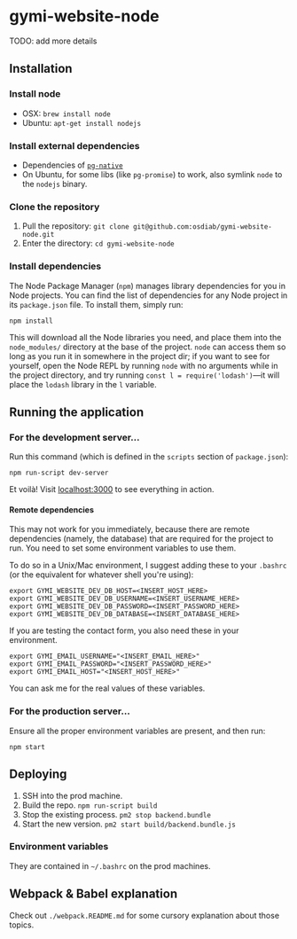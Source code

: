 # gymi-website-node

TODO: add more details

## Installation

### Install node

* OSX: `brew install node`
* Ubuntu: `apt-get install nodejs`

### Install external dependencies

* Dependencies of [`pg-native`](https://github.com/brianc/node-pg-native)
* On Ubuntu, for some libs (like `pg-promise`) to work, also symlink `node` to the `nodejs` binary.

### Clone the repository

1. Pull the repository: `git clone git@github.com:osdiab/gymi-website-node.git`
1. Enter the directory: `cd gymi-website-node`

### Install dependencies

The Node Package Manager (`npm`) manages library dependencies for you in Node projects. You can find
the list of dependencies for any Node project in its `package.json` file. To install them, simply
run:

```
npm install
```

This will download all the Node libraries you need, and place them into the `node_modules/`
directory at the base of the project. `node` can access them so long as you run it in somewhere in
the project dir; if you want to see for yourself, open the Node REPL by running `node` with no
arguments while in the project directory, and try running `const l = require('lodash')`—it will
place the `lodash` library in the `l` variable.

## Running the application

### For the development server...

Run this command (which is defined in the `scripts` section of `package.json`):

```
npm run-script dev-server
```

Et voilà! Visit [localhost:3000](http://localhost:3000) to see everything in action.

#### Remote dependencies

This may not work for you immediately, because there are remote dependencies (namely, the database)
that are required for the project to run. You need to set some environment variables to use them.

To do so in a Unix/Mac environment, I suggest adding these to your `.bashrc` (or the equivalent for
whatever shell you're using):

```
export GYMI_WEBSITE_DEV_DB_HOST=<INSERT_HOST_HERE>
export GYMI_WEBSITE_DEV_DB_USERNAME=<INSERT_USERNAME_HERE>
export GYMI_WEBSITE_DEV_DB_PASSWORD=<INSERT_PASSWORD_HERE>
export GYMI_WEBSITE_DEV_DB_DATABASE=<INSERT_DATABASE_HERE>
```

If you are testing the contact form, you also need these in your environment.

```
export GYMI_EMAIL_USERNAME="<INSERT_EMAIL_HERE>"
export GYMI_EMAIL_PASSWORD="<INSERT_PASSWORD_HERE>"
export GYMI_EMAIL_HOST="<INSERT_HOST_HERE>"
```

You can ask me for the real values of these variables.

### For the production server...

Ensure all the proper environment variables are present, and then run:

```
npm start
```

## Deploying

1. SSH into the prod machine.
1. Build the repo. `npm run-script build`
1. Stop the existing process. `pm2 stop backend.bundle`
1. Start the new version. `pm2 start build/backend.bundle.js`

### Environment variables

They are contained in `~/.bashrc` on the prod machines.

## Webpack & Babel explanation

Check out `./webpack.README.md` for some cursory explanation about those topics.
